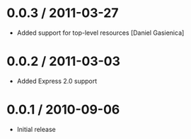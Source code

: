 
0.0.3 / 2011-03-27
==================

  * Added support for top-level resources [Daniel Gasienica]

0.0.2 / 2011-03-03 
==================

  * Added Express 2.0 support

0.0.1 / 2010-09-06 
==================

  * Initial release
